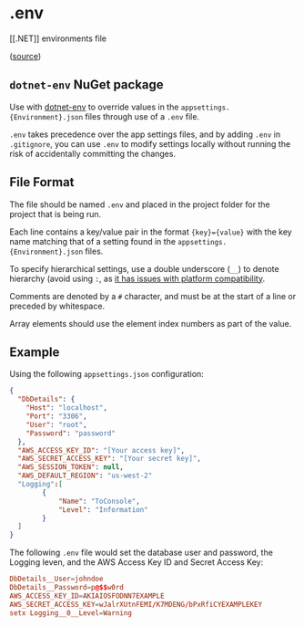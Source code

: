# .env

[[.NET]] environments file

([source](https://docs.microsoft.com/en-us/aspnet/core/fundamentals/configuration))

## `dotnet-env` NuGet package

Use with [dotnet-env](https://github.com/tonerdo/dotnet-env) to override values in the `appsettings.{Environment}.json` files through use of a `.env` file.

`.env` takes precedence over the app settings files, and by adding `.env` in `.gitignore`, you can use `.env` to modify settings locally without running the risk of accidentally committing the changes.

## File Format

The file should be named `.env` and placed in the project folder for the project that is being run.

Each line contains a key/value pair in the format `{key}={value}` with the key name matching that of a setting found in the `appsettings.{Environment}.json` files.

To specify hierarchical settings, use a double underscore (`__`) to denote hierarchy (avoid using `:`, as [it has issues with platform compatibility](https://docs.microsoft.com/en-us/aspnet/core/fundamentals/configuration/?tabs=basicconfiguration&view=aspnetcore-3.1#environment-variables-1).

Comments are denoted by a `#` character, and must be at the start of a line or preceded by whitespace.

Array elements should use the element index numbers as part of the value.

## Example

Using the following `appsettings.json` configuration:

```json
{
  "DbDetails": {
    "Host": "localhost",
    "Port": "3306",
    "User": "root",
    "Password": "password"
  },
  "AWS_ACCESS_KEY_ID": "[Your access key]",
  "AWS_SECRET_ACCESS_KEY": "[Your secret key]",
  "AWS_SESSION_TOKEN": null,
  "AWS_DEFAULT_REGION": "us-west-2"
  "Logging":[
        {
            "Name": "ToConsole",
            "Level": "Information"
        }
  ]
}
```

The following `.env` file would set the database user and password, the Logging leven, and the AWS Access Key ID and Secret Access Key:

```conf
DbDetails__User=johndoe
DbDetails__Password=p@$$w0rd
AWS_ACCESS_KEY_ID=AKIAIOSFODNN7EXAMPLE
AWS_SECRET_ACCESS_KEY=wJalrXUtnFEMI/K7MDENG/bPxRfiCYEXAMPLEKEY
setx Logging__0__Level=Warning
```

